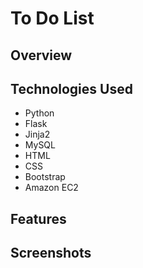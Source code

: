 # To Do List
## Overview



## Technologies Used
* Python
* Flask
* Jinja2
* MySQL
* HTML
* CSS
* Bootstrap
* Amazon EC2

## Features


## Screenshots
